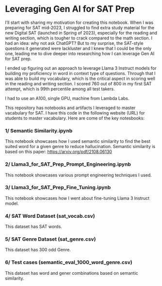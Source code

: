 # Leveraging Gen AI for SAT Prep

I’ll start with sharing my motivation for creating this notebook. When I was preparing for SAT mid-2023, I struggled to find extra study material for the new Digital SAT (launched in Spring of 2023), especially for the reading and writing section, which is tougher to crack compared to the math section. I had an idea: why not ask ChatGPT? But to my surprise, the SAT-style questions it generated were lackluster and I knew that I could be the only one, leading me to dive deeper into researching how I can leverage Gen AI for SAT prep.

I ended up figuring out an approach to leverage Llama 3 Instruct models for building my proficiency in word in context type of questions. Through that I was able to build my vocabulary, which is the critical aspect in scoring well in the reading and writing section. I scored 760 out of 800 in my first SAT attempt, which is 99th percentile among all test takers.

I had to use an A100, single GPU, machine from Lambda Labs.

This repository has notebooks and artifacts I leveraged to master vacabulary for SAT. I have this code in the following website (URL) for students to master vacabulary. Here are come of the key notesbooks:

### 1/ Semantic Similarity.ipynb
This notebook showcases how I used semantic similarity to find the best suited word for a given genre to reduce hallucination. Semantic similarity is based on this paper: https://arxiv.org/pdf/2108.06130

### 2/ Llama3_for_SAT_Prep_Prompt_Engineering.ipynb
This notebook showcases various prompt engineering techniques I used.

### 3/ Llama3_for_SAT_Prep_Fine_Tuning.ipynb
This notebook showcases how I went about fine-tuning Llama 3 Instruct model.

### 4/ SAT Word Dataset (sat_vocab.csv)
This dataset has SAT words.

### 5/ SAT Genre Dataset (sat_genre.csv)
This dataset has 300 odd Genre.

### 6/ Test cases (semantic_eval_1000_word_genre.csv)
This dataset has word and gener combinations based on semantic similarity.
